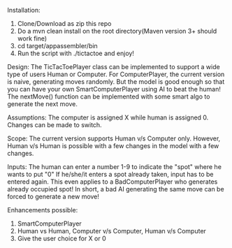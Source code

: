 Installation:<br />
1. Clone/Download as zip this repo<br />
2. Do a mvn clean install on the root directory(Maven version 3+ should work fine)<br />
3. cd target/appassembler/bin<br />
4. Run the script with ./tictactoe and enjoy!<br />


Design:
The TicTacToePlayer class can be implemented to support a wide type of users
Human or Computer. For ComputerPlayer, the current version is naive, generating moves randomly.
But the model is good enough so that you can have your own SmartComputerPlayer using AI to beat the human!
The nextMove() function can be implemented with some smart algo to generate the next move.

Assumptions:
The computer is assigned X while human is assigned 0. Changes can be made to switch.


Scope:
The current version supports Human v/s Computer only. However, Human v/s Human is possible with a few changes in the model with a few changes.

Inputs:
The human can enter a number 1-9 to indicate the "spot" where he wants to put "0"
If he/she/it enters a spot already taken, input has to be entered again. This even applies to a
BadComputerPlayer who generates already occupied spot! In short, a bad AI generating the same move can be forced to generate a new move!



Enhancements possible:
1. SmartComputerPlayer
2. Human vs Human, Computer v/s Computer, Human v/s Computer
3. Give the user choice for X or 0